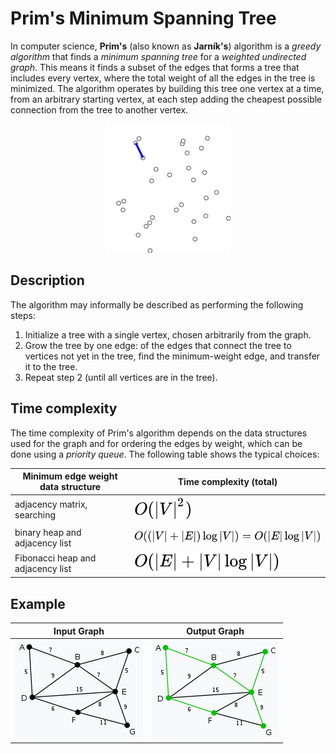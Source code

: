# Prim's Minimum Spanning Tree

In computer science, <b>Prim's</b> (also known as <b>Jarník's</b>) algorithm is a <i>greedy algorithm</i> that finds a <i>minimum spanning tree</i> for a <i>weighted undirected graph</i>. This means it finds a subset of the edges that forms a tree that includes every vertex, where the total weight of all the edges in the tree is minimized. The algorithm operates by building this tree one vertex at a time, from an arbitrary starting vertex, at each step adding the cheapest possible connection from the tree to another vertex.

<p align="center">
  <img src="img/PrimAlgDemo.gif">
</p>


## Description

The algorithm may informally be described as performing the following steps:

1. Initialize a tree with a single vertex, chosen arbitrarily from the graph.
2. Grow the tree by one edge: of the edges that connect the tree to vertices not yet in the tree, find the minimum-weight edge, and transfer it to the tree.
3. Repeat step 2 (until all vertices are in the tree).


## Time complexity

The time complexity of Prim's algorithm depends on the data structures used for the graph and for ordering the edges by weight, which can be done using a <i>priority queue</i>. The following table shows the typical choices:

| Minimum edge weight data structure	     | Time complexity (total)      
| ------------- | ------------- |
| adjacency matrix, searching         | ![adjacency matrix, searching](img/formula_1.svg)      |
| binary heap and adjacency list        | ![binary heap and adjacency list](img/formula_2.svg)  |
| Fibonacci heap and adjacency list        | ![Fibonacci heap and adjacency list](img/formula_3.svg)  |


## Example

| Input Graph	     | Output Graph |      
| ------------- | ------------- |
| ![Input Graph](img/graph_input.png)        | ![Output Graph](img/graph_output.png)  |